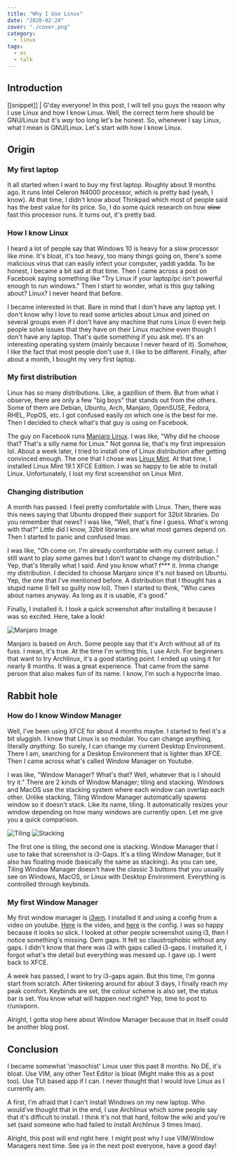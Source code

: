 ```yaml
---
title: "Why I Use Linux"
date: "2020-02-24"
cover: "./cover.png"
category:
  - linux
tags:
  - os
  - talk
---
```


## Introduction
[[snippet]]
| G'day everyone! In this post, I will tell you guys the reason why I use Linux and how I know Linux. Well, the correct term here should be GNU/Linux but it's _way_ too long let's be honest. So, whenever I say Linux, what I mean is GNU/Linux. Let's start with how I know Linux.

## Origin
### My first laptop
It all started when I want to buy my first laptop. Roughly about 9 months ago. It runs Intel Celeron N4000 processor, which is pretty bad (yeah, I know). At that time, I didn't know about Thinkpad which most of people said has the best value for its price. So, I do some quick research on how ~~slow~~ fast this processor runs. It turns out, it's pretty bad.

### How I know Linux
I heard a lot of people say that Windows 10 is heavy for a slow processor like mine. It's bloat, it's too heavy, too many things going on, there's some malicious virus that can easily infect your computer, yaddi yadda. To be honest, I became a bit sad at that time. Then I came across a post on Facebook saying something like "Try Linux if your laptop/pc isn't powerful enough to run windows." Then I start to wonder, what is this guy talking about? Linux? I never heard that before.

I became interested in that. Bare in mind that I don't have any laptop yet. I don't know why I love to read some articles about Linux and joined on several groups even if I don't have any machine that runs Linux (I even help people solve issues that they have on their Linux machine even though I don't have any laptop. That's quite something if you ask me). It's an interesting operating system (mainly because I never heard of it). Somehow, I like the fact that most people don't use it. I like to be different. Finally, after about a month, I bought my very first laptop.

### My first distribution
Linux has so many distributions. Like, a gazillion of them. But from what I observe, there are only a few "big boys" that stands out from the others. Some of them are Debian, Ubuntu, Arch, Manjaro, OpenSUSE, Fedora, RHEL, PopOS, etc. I got confused easily on which one is the best for me. Then I decided to check what's that guy is using on Facebook.

The guy on Facebook runs [Manjaro Linux](https://manjaro.org). I was like, "Why did he choose that? That's a silly name for Linux." Not gonna lie, that's my first impression lol. About a week later, I tried to install one of Linux distribution after getting convinced enough. The one that I chose was [Linux Mint](https://linuxmint.com). At that time, I installed Linux Mint 19.1 XFCE Edition. I was so happy to be able to install Linux. Unfortunately, I lost my first screenshot on Linux Mint.

### Changing distribution
A month has passed. I feel pretty comfortable with Linux. Then, there was this news saying that Ubuntu dropped their support for 32bit libraries. Do you remember that news? I was like, "Well, that's fine I guess. What's wrong with that?" Little did I know, 32bit libraries are what most games depend on. Then I started to panic and confused lmao.

I was like, "Oh come on. I'm already comfortable with my current setup. I still want to play some games but I don't want to change my distribution." Yep, that's literally what I said. And you know what? f*** it. Imma change my distribution. I decided to choose Manjaro since it's not based on Ubuntu. Yep, the one that I've mentioned before. A distribution that I thought has a stupid name (I felt so guilty now lol). Then I started to think, "Who cares about names anyway. As long as it is usable, it's good."

Finally, I installed it. I took a quick screenshot after installing it because I was so excited. Here, take a look!

![Manjaro Image](https://res.cloudinary.com/irrellia/image/upload/v1582769372/why-i-use-linux/Shot-2019-08-05-16_39_ilfjfy.png)

Manjaro is based on Arch. Some people say that it's Arch without all of its fuss. I mean, it's true. At the time I'm writing this, I use Arch. For beginners that want to try Archlinux, it's a good starting point. I ended up using it for nearly 8 months. It was a great experience. That came from the same person that also makes fun of its name. I know, I'm such a hypocrite lmao.

## Rabbit hole
### How do I know Window Manager
Well, I've been using XFCE for about 4 months maybe. I started to feel it's a bit sluggish. I know that Linux is so modular. You can change anything, literally _anything_. So surely, I can change my current Desktop Environment. There I am, searching for a Desktop Environment that is lighter than XFCE. Then I came across what's called Window Manager on Youtube.

I was like, "Window Manager? What's that? Well, whatever that is I should try it." There are 2 kinds of Window Manager; tiling and stacking. Windows and MacOS use the stacking system where each window can overlap each other. Unlike stacking, Tiling Window Manager automatically spawns window so it doesn't stack. Like its name, tiling. It automatically resizes your window depending on how many windows are currently open. Let me give you a quick comparison.

![Tiling](https://res.cloudinary.com/irrellia/image/upload/v1582769300/why-i-use-linux/Shot_2020-02-27_08-28_uwijpc.png)
![Stacking](https://res.cloudinary.com/irrellia/image/upload/v1582769302/why-i-use-linux/Shot_2020-02-27_08-29_wgsb9f.png)

The first one is tiling, the second one is stacking. Window Manager that I use to take that screenshot is i3-Gaps. It's a tiling Window Manager, but it also has floating mode (basically the same as stacking). As you can see, Tiling Window Manager doesn't have the classic 3 buttons that you usually see on Windows, MacOS, or Linux with Desktop Environment. Everything is controlled through keybinds.

### My first Window Manager
My first window manager is [i3wm](https://i3wm.org). I installed it and using a config from a video on youtube. [Here](https://youtube.com) is the video, and [here](https://github.com) is the config. I was so happy because it looks so slick. I looked at other people screenshot using i3, then I notice something's missing. Dem gaps. It felt so claustrophobic without any gaps. I didn't know that there was i3 with gaps called i3-gaps. I installed it, I forgot what's the detail but everything was messed up. I gave up. I went back to XFCE.

A week has passed, I want to try i3-gaps again. But this time, I'm gonna start from scratch. After tinkering around for about 3 days, I finally reach my peak comfort. Keybinds are set, the colour scheme is also set, the status bar is set. You know what will happen next right? Yep, time to post to r/unixporn.

Alright, I gotta stop here about Window Manager because that in itself could be another blog post.

## Conclusion
I became somewhat 'masochist' Linux user this past 8 months. No DE, it's bloat. Use VIM, any other Text Editor is bloat (Might make this as a post too). Use TUI based app if I can. I never thought that I would love Linux as I currently am.

A first, I'm afraid that I can't install Windows on my new laptop. Who would've thought that in the end, I use Archlinux which some people say that it's difficult to install. I think it's not that hard, follow the wiki and you're set (said someone who had failed to install Archlinux 3 times lmao).

Alright, this post will end right here. I might post why I use VIM/Window Managers next time. See ya in the next post everyone, have a good day!
